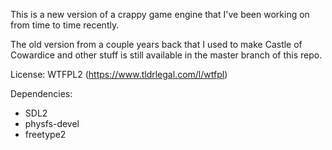 This is a new version of a crappy game engine that I've been working on from
time to time recently.

The old version from a couple years back that I used to make Castle of Cowardice
and other stuff is still available in the master branch of this repo.

License: WTFPL2 (https://www.tldrlegal.com/l/wtfpl)

Dependencies:    
+ SDL2
+ physfs-devel
+ freetype2

